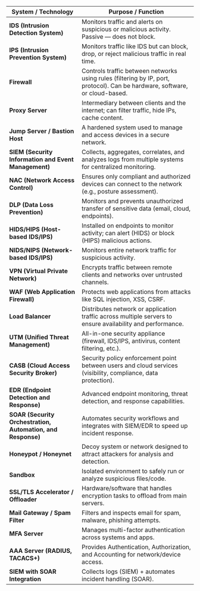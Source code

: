 | System / Technology                                         | Purpose / Function                                                                                                          |
| ----------------------------------------------------------- | --------------------------------------------------------------------------------------------------------------------------- |
| **IDS (Intrusion Detection System)**                        | Monitors traffic and alerts on suspicious or malicious activity. Passive — does not block.                                  |
| **IPS (Intrusion Prevention System)**                       | Monitors traffic like IDS but can block, drop, or reject malicious traffic in real time.                                    |
| **Firewall**                                                | Controls traffic between networks using rules (filtering by IP, port, protocol). Can be hardware, software, or cloud-based. |
| **Proxy Server**                                            | Intermediary between clients and the internet; can filter traffic, hide IPs, cache content.                                 |
| **Jump Server / Bastion Host**                              | A hardened system used to manage and access devices in a secure network.                                                    |
| **SIEM (Security Information and Event Management)**        | Collects, aggregates, correlates, and analyzes logs from multiple systems for centralized monitoring.                       |
| **NAC (Network Access Control)**                            | Ensures only compliant and authorized devices can connect to the network (e.g., posture assessment).                        |
| **DLP (Data Loss Prevention)**                              | Monitors and prevents unauthorized transfer of sensitive data (email, cloud, endpoints).                                    |
| **HIDS/HIPS (Host-based IDS/IPS)**                          | Installed on endpoints to monitor activity; can alert (HIDS) or block (HIPS) malicious actions.                             |
| **NIDS/NIPS (Network-based IDS/IPS)**                       | Monitors entire network traffic for suspicious activity.                                                                    |
| **VPN (Virtual Private Network)**                           | Encrypts traffic between remote clients and networks over untrusted channels.                                               |
| **WAF (Web Application Firewall)**                          | Protects web applications from attacks like SQL injection, XSS, CSRF.                                                       |
| **Load Balancer**                                           | Distributes network or application traffic across multiple servers to ensure availability and performance.                  |
| **UTM (Unified Threat Management)**                         | All-in-one security appliance (firewall, IDS/IPS, antivirus, content filtering, etc.).                                      |
| **CASB (Cloud Access Security Broker)**                     | Security policy enforcement point between users and cloud services (visibility, compliance, data protection).               |
| **EDR (Endpoint Detection and Response)**                   | Advanced endpoint monitoring, threat detection, and response capabilities.                                                  |
| **SOAR (Security Orchestration, Automation, and Response)** | Automates security workflows and integrates with SIEM/EDR to speed up incident response.                                    |
| **Honeypot / Honeynet**                                     | Decoy system or network designed to attract attackers for analysis and detection.                                           |
| **Sandbox**                                                 | Isolated environment to safely run or analyze suspicious files/code.                                                        |
| **SSL/TLS Accelerator / Offloader**                         | Hardware/software that handles encryption tasks to offload from main servers.                                               |
| **Mail Gateway / Spam Filter**                              | Filters and inspects email for spam, malware, phishing attempts.                                                            |
| **MFA Server**                                              | Manages multi-factor authentication across systems and apps.                                                                |
| **AAA Server (RADIUS, TACACS+)**                            | Provides Authentication, Authorization, and Accounting for network/device access.                                           |
| **SIEM with SOAR Integration**                              | Collects logs (SIEM) + automates incident handling (SOAR).                                                                  |
